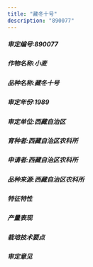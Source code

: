 ```yaml
---
title: "藏冬十号"
description: "890077"
---
```

##### 审定编号:890077

##### 作物名称:小麦

##### 品种名称:藏冬十号

##### 审定年份:1989

##### 审定单位:西藏自治区

##### 育种者:西藏自治区农科所

##### 申请者:西藏自治区农科所

##### 品种来源:西藏自治区农科所

##### 特征特性


##### 产量表现


##### 栽培技术要点


##### 审定意见

